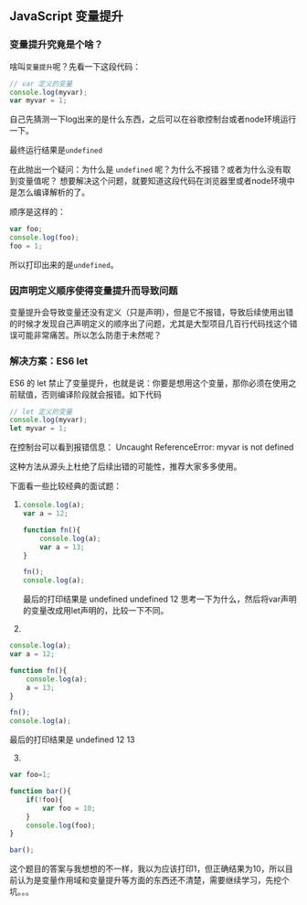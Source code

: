 ## JavaScript 变量提升

### 变量提升究竟是个啥？
啥叫`变量提升`呢？先看一下这段代码：

``` javascript
// var 定义的变量
console.log(myvar);
var myvar = 1;
```
自己先猜测一下log出来的是什么东西，之后可以在谷歌控制台或者node环境运行一下。

最终运行结果是```undefined```

在此抛出一个疑问：为什么是 ```undefined``` 呢？为什么不报错？或者为什么没有取到变量值呢？
想要解决这个问题，就要知道这段代码在浏览器里或者node环境中是怎么编译解析的了。

顺序是这样的：
``` javascript
var foo;
console.log(foo);
foo = 1;
```
所以打印出来的是```undefined```。

### 因声明定义顺序使得变量提升而导致问题

变量提升会导致变量还没有定义（只是声明），但是它不报错，导致后续使用出错的时候才发现自己声明定义的顺序出了问题，尤其是大型项目几百行代码找这个错误可能非常痛苦。所以怎么防患于未然呢？

### 解决方案：ES6 let

ES6 的 let 禁止了变量提升，也就是说：你要是想用这个变量，那你必须在使用之前赋值，否则编译阶段就会报错。如下代码
``` javascript
// let 定义的变量
console.log(myvar);
let myvar = 1;
```
在控制台可以看到报错信息： Uncaught ReferenceError: myvar is not defined

这种方法从源头上杜绝了后续出错的可能性，推荐大家多多使用。

下面看一些比较经典的面试题：

1. 
	``` javascript
	console.log(a);
	var a = 12;

	function fn(){
		console.log(a);
		var a = 13;
	}

	fn();
	console.log(a);
	```

	最后的打印结果是 undefined  undefined   12
	思考一下为什么，然后将var声明的变量改成用let声明的，比较一下不同。

2.  

``` javascript
console.log(a);
var a = 12;

function fn(){
	console.log(a);
	a = 13;
}

fn();
console.log(a);
```
最后的打印结果是 undefined  12	13

3. 

```javascript
var foo=1;

function bar(){
	if(!foo){
		var foo = 10;
	}
	console.log(foo);
}

bar();
```

这个题目的答案与我想想的不一样，我以为应该打印1，但正确结果为10，所以目前认为是变量作用域和变量提升等方面的东西还不清楚，需要继续学习，先挖个坑。。。